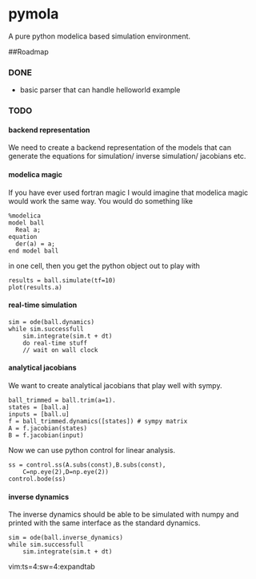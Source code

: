 pymola
======

A pure python modelica based simulation environment.

##Roadmap

### DONE

* basic parser that can handle helloworld example

### TODO

#### backend representation

We need to create a backend representation of the models that can generate the equations for simulation/ inverse simulation/ jacobians etc.

#### modelica magic

If you have ever used fortran magic I would imagine that modelica magic would work the same way. You would do something like

    %modelica
    model ball
      Real a;
    equation
      der(a) = a;
    end model ball

in one cell, then you get the python object out to play with

    results = ball.simulate(tf=10)
    plot(results.a)

#### real-time simulation

    sim = ode(ball.dynamics)
    while sim.successfull
        sim.integrate(sim.t + dt)
        do real-time stuff
        // wait on wall clock


#### analytical jacobians

We want to create analytical jacobians that play well with sympy.

    ball_trimmed = ball.trim(a=1).
    states = [ball.a]
    inputs = [ball.u]
    f = ball_trimmed.dynamics([states]) # sympy matrix
    A = f.jacobian(states)
    B = f.jacobian(input)

Now we can use python control for linear analysis.

    ss = control.ss(A.subs(const),B.subs(const),
        C=np.eye(2),D=np.eye(2))
    control.bode(ss)

#### inverse dynamics

The inverse dynamics should be able to be simulated with numpy and printed with the same interface as the standard dynamics.

    sim = ode(ball.inverse_dynamics)
    while sim.successfull
        sim.integrate(sim.t + dt)

vim:ts=4:sw=4:expandtab
